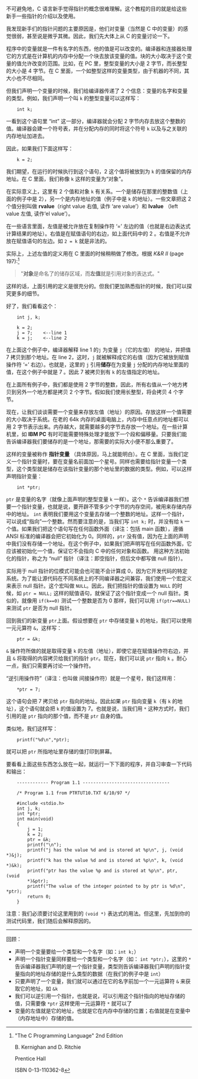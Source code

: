 不可避免地，C 语言新手觉得指针的概念很难理解。这个教程的目的就是给这些新手一些指针的介绍以及使用。

我发现新手们的指针问题的主要原因是，他们对变量（当然是 C 中的变量）的感觉很弱，甚至说是微乎其微。因此，我们先大体上从 C 的变量讨论一下。

程序中的变量就是一件有名字的东西，他的值是可以改变的。编译器和连接器处理它的方式是在计算机的内存中分配一个块去放该变量的值。块的大小取决于这个变量的值允许改变的范围。比如，在 PC 里，整型变量的大小是 2 字节，而长整型的大小是 4 字节。在 C 里面，一个如整型这样的变量类型，由于机器的不同，其大小也不尽相同。

但我们声明一个变量的时候，我们给编译器传递了 2 个信息：变量的名字和变量的类型。例如，我们声明一个叫 `k` 的整型变量可以这样写：

```
    int k;
```
    
一看到这个语句里 “int” 这一部分，编译器就会分配 2 字节内存去放这个整数的值。编译器会建一个符号表，并在分配内存的同时将这个符号 `k` 以及与之关联的内存地址加进去。

因此，如果我们下面这样写：

```
    k = 2;
```
    
我们期望，在运行的时候执行到这个语句，2 这个值将被放到为 `k` 的值保留的内存地址。在 C 里面，我们称像 `k` 这样的变量为“对象”。

在实际意义上，这里有 2 个值和对象 `k` 有关系。一个是储存在那里的整数值（上面的例子中是 2），另一个是内存地址的值（例子中是 `k` 的地址）。一些文章把这 2 个值分别叫做 **rvalue**（right value 右值, 读作 ‘are value’）和 **lvalue** （left  value 左值, 读作‘el value’）。

在一些语言里面，左值是被允许放在复制操作符 ‘=’ 左边的值（也就是右边表达式计算结果的地址）。右值是在赋值语句的右边，如上面代码中的 2 。右值是不允许放在赋值语句的左边。如 `2 = k` 就是非法的。

实际上，上述左值的定义用在 C 里面的时候稍稍做了修改。根据 *K&R II* (page 197):[^1]

> "**对象**是命名了的储存区域，而**左值**就是引用对象的表达式。"

这样的话，上面引用的定义是很充分的。但我们更加熟悉指针的时候，我们可以探究更多的细节。

好了，我们看看这个：

```
    int j, k;
    
    k = 2;
    j = 7;    <--line 1
    k = j;    <--line 2
```
    
在上面这个例子中，编译器解释 line 1 的`j` 为变量 `j`（它的左值） 的地址，并把值 7 拷贝到那个地址。在 line 2，这时，`j` 就被解释成它的右值（因为它被放到赋值操作符 ‘=’ 右边）。也就是，这里的 `j` 引用**储存**在为变量 `j` 分配的内存地址里面的值，在这个例子中就是 7 。因此 7 被拷贝到有 `k` 的左值指定的地址。

在上面所有例子中，我们都是使用 2 字节的整数，因此，所有右值从一个地方拷贝到另外一个地方都是拷贝 2 个字节。假如我们使用长整型，将会拷贝 4 个字节。

现在，让我们谈谈需要一个变量来存放左值（地址）的原因。存放这样一个值需要的大小取决于系统。在老的 64k 内存的桌面电脑上，内存中任意点的地址都可以用 2 字节表示出来。内存越大，就需要越多的字节去存放一个地址。在一些计算机里，如 **IBM PC** 有时可能需要特殊处理才能放下一个段和偏移量。只要我们能告诉编译器我们要储存的是一个地址，那需要的实际大小便不那么重要了。

这样的变量被称作 **指针变量** （具体原因，马上就能明白）。在 C 里面，当我们定义一个指针变量时，要在变量名前面加一个星号。同样也需要给指针变量一个类型，这个类型就是储存在该指针变量的那个地址里的数据的类型。例如，可以这样声明指针变量：

```
    int *ptr;
```

`ptr` 是变量的名字（就像上面声明的整型变量 `k` 一样）。这个 `*` 告诉编译器我们想要一个指针变量，也就是说，要开辟不管多少个字节的内存空间，被用来存储内存中的地址。 `int` 表明我们要用这个变量去存储一个整数的地址。这样一个指针，可以说成“指向”一个整数。然而要注意的是，当我们写 `int k;` 时，并没有给 `k` 一个值。如果我们把这个语句写在任何函数外面（译注：包括 main 函数），遵循 ANSI 标准的编译器会把它初始化为 0。同样的，`ptr` 没有值，因为在上面的声明中我们没有存储一个地址。在这个例子中，如果我们把声明写在任何函数外面，它应该被初始化一个值，保证它不会指向 C 中的任何对象和函数。 用这种方法初始化的指针，称之为 “null” 指针（译注：即空指针，但后文中都写做 null 指针）。

实际用于 null 指针的位模式可能会也可能不会计算成 0，因为它开发代码的特定系统。为了能让源代码在不同系统上的不同编译器之间兼容，我们使用一个宏定义来表示 null 指针。这个宏叫做 `NULL`。因此，我们把指针的值设置为 `NULL` 的时候，如 `ptr = NULL;` 这样的赋值语句，就保证了这个指针变成一个 null 指针。类似的，就像用 `if(k==0)` 测试一个整数是否为 0 那样，我们可以用 `if(ptr==NULL)` 来测试 `ptr` 是否为 null 指针。

回到我们的新变量 `ptr`上面。假设想要在 `ptr` 中存储变量 `k` 的地址，我们可以使用一元元算符 `&`，这样写：

```
    ptr = &k;
```

`&` 操作符所做的就是取得变量 `k` 的左值（地址），即使它是在赋值操作符右边，并且 `&` 将取得的内容拷贝给我们的指针 `ptr`。现在，我们可以说 `ptr` 指向 `k` 。耐心一点，我们只需要再讨论一个操作符。

“逆引用操作符”（译注：也叫做 间接操作符）就是一个星号，我们这样用：

```
    *ptr = 7;
```

这个语句会把 7 拷贝给 `ptr` 指向的地址。因此如果 `ptr` 指向变量 `k`（有 `k` 的地址），这个语句就会把 `k` 的值设置为 7。也就是说，当我们用 `*` 这种方式时，我们引用的是 `ptr` 指向的那个值，而不是 `ptr` 自身的值。

类似地，我们这样写：

```
    printf("%d\n",*ptr);
```

就可以把 `ptr` 所指地址里存储的值打印到屏幕。

要看看上面这些东西怎么放在一起，就运行一下下面的程序，并自习审查一下代码和输出：

```
    ------------ Program 1.1 ---------------------------------
    
    /* Program 1.1 from PTRTUT10.TXT 6/10/97 */

    #include <stdio.h>
    int j, k;
    int *ptr;
    int main(void)
    {
        j = 1;
        k = 2;
        ptr = &k;
        printf("\n");
        printf("j has the value %d and is stored at %p\n", j, (void *)&j);
        printf("k has the value %d and is stored at %p\n", k, (void *)&k);
        printf("ptr has the value %p and is stored at %p\n", ptr, (void
        *)&ptr);
        printf("The value of the integer pointed to by ptr is %d\n", *ptr);
        return 0;
    }
```

注意：我们必须要讨论这里用到的 `(void *)` 表达式的用法。但这里，先加到你的测试代码里，我们随后会解释原因的。

---

回顾：

- 声明一个变量要给一个类型和一个名字（如：`int k;`）
- 声明一个指针变量同样要给一个类型和一个名字（如： `int *ptr;`），这里的 `*` 告诉编译器我们声明的是一个指针变量，类型则告诉编译器我们声明的指针变量指向的地址存储的是什么类型的数据（在我们的例子中是 `int`）
- 只要声明了一个变量，我们就可以通过在它的名字前加一个一元运算符 `&` 来获取它的地址，如 `&k`
- 我们可以逆引用一个指针，也就是说，可以引用这个指针指向的地址存储的值，只需要像 `*ptr` 这样使用一元运算符 `*` 就可以了
- 变量的左值就是它的地址，也就是它在内存中存储的位置；右值就是在变量中（内存地址中）存储的值。


[^1]: "The C Programming Language" 2nd Edition

    B. Kernighan and D. Ritchie
 
    Prentice Hall
 
    ISBN 0-13-110362-8
